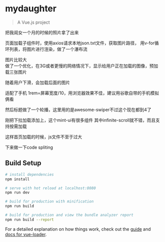 # mydaughter

> A Vue.js project

把我闺女一个月的时候的照片拿了出来

页面加载子组件时，使用axios请求本地json.txt文件，获取图片路径，
用v-for循环列表，将图片进行渲染，做了一个瀑布流



图片比较大   
做了一个优化，在3G或者更慢的网络情况下，显示给用户正在加载的图像，预加载三张图片

随着用户下滑，会加载后面的图片


适配了手机 1rem=屏幕宽度/10，用浏览器效果不佳，建议用谷歌自带的手机模拟俩看

然后标题做了一个轮播，这里用的是awesome-swiper不过这个现在都到4了


刚把下拉加载添加上，这个mint-ui有很多组件 其中infinite-scroll就不错，而且支持按需加载 

这样首页加载的时候，js文件不至于过大


下来做一下code spliting
## Build Setup

``` bash
# install dependencies
npm install

# serve with hot reload at localhost:8080
npm run dev

# build for production with minification
npm run build

# build for production and view the bundle analyzer report
npm run build --report
```

For a detailed explanation on how things work, check out the [guide](http://vuejs-templates.github.io/webpack/) and [docs for vue-loader](http://vuejs.github.io/vue-loader).
